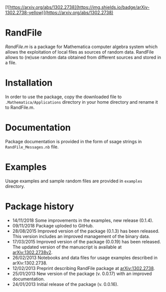 [![https://arxiv.org/abs/1302.2738](https://img.shields.io/badge/arXiv-1302.2738-yellow)](https://arxiv.org/abs/1302.2738)

# RandFile

*RandFile.m* is a package for Mathematica computer algebra system which allows the exploitation of local files as sources of random data. RandFile allows to (re)use random data obtained from different sources and stored in a file.


# Installation

In order to use the package, copy the downloaded file to `.Mathematica/Applications` directory in your home directory and rename it to RandFile.m.

# Documentation

Package documentation is provided in the form of ssage strings in `RandFile_Messages.nb` file.

# Examples

Usage examples and sample random files are provided in `examples` directory.


# Package history

* 14/11/2018  Some improvements in the examples, new release (0.1.4).
* 09/11/2018  Package uploded to GitHub.
* 28/08/2015 	Improved version of the package (0.1.3) has been released.
  This version includes an improved management of the binary data.
* 17/03/2015 	Improved version of the package (0.0.19) has been released.
  The updated version of the manuscript is available at 
  [arXiv:1302.2738v2](https://arxiv.org/abs/1302.2738v2).
* 26/02/2013 	Notebooks and data files for usage examples described in arXiv:1302.2738.
* 12/02/2013 	Preprint describing RandFile package at
  [arXiv:1302.2738](https://arxiv.org/abs/1302.2738v1).
* 25/01/2013 	New version of the package (v. 0.0.17) with an improved documentation.
* 24/01/2013 	Initial release of the package (v. 0.0.16). 
